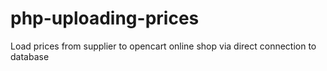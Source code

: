 # php-uploading-prices
Load prices from supplier to opencart online shop via direct connection to database
